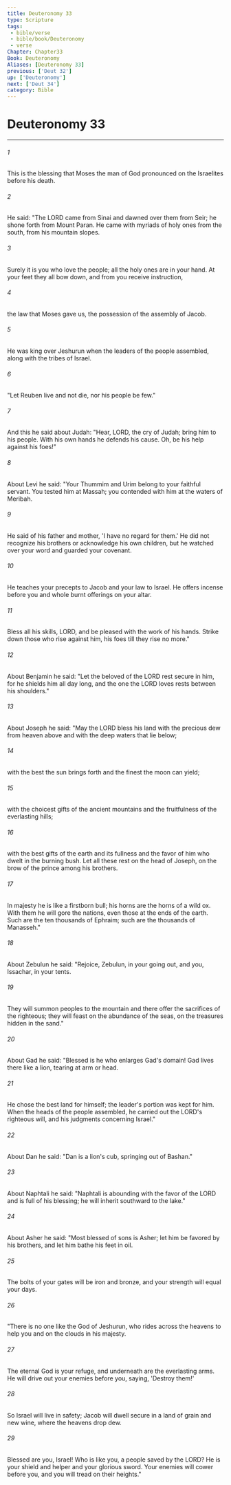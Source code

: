 ```yaml
---
title: Deuteronomy 33
type: Scripture
tags:
 - bible/verse
 - bible/book/Deuteronomy
 - verse
Chapter: Chapter33
Book: Deuteronomy
Aliases: [Deuteronomy 33]
previous: ['Deut 32']
up: ['Deuteronomy']
next: ['Deut 34']
category: Bible
---
```

# Deuteronomy 33

***


###### 1 
This is the blessing that Moses the man of God pronounced on the Israelites before his death. 

###### 2 
He said: "The LORD came from Sinai and dawned over them from Seir; he shone forth from Mount Paran. He came with myriads of holy ones from the south, from his mountain slopes. 

###### 3 
Surely it is you who love the people; all the holy ones are in your hand. At your feet they all bow down, and from you receive instruction, 

###### 4 
the law that Moses gave us, the possession of the assembly of Jacob. 

###### 5 
He was king over Jeshurun when the leaders of the people assembled, along with the tribes of Israel. 

###### 6 
"Let Reuben live and not die, nor his people be few." 

###### 7 
And this he said about Judah: "Hear, LORD, the cry of Judah; bring him to his people. With his own hands he defends his cause. Oh, be his help against his foes!" 

###### 8 
About Levi he said: "Your Thummim and Urim belong to your faithful servant. You tested him at Massah; you contended with him at the waters of Meribah. 

###### 9 
He said of his father and mother, 'I have no regard for them.' He did not recognize his brothers or acknowledge his own children, but he watched over your word and guarded your covenant. 

###### 10 
He teaches your precepts to Jacob and your law to Israel. He offers incense before you and whole burnt offerings on your altar. 

###### 11 
Bless all his skills, LORD, and be pleased with the work of his hands. Strike down those who rise against him, his foes till they rise no more." 

###### 12 
About Benjamin he said: "Let the beloved of the LORD rest secure in him, for he shields him all day long, and the one the LORD loves rests between his shoulders." 

###### 13 
About Joseph he said: "May the LORD bless his land with the precious dew from heaven above and with the deep waters that lie below; 

###### 14 
with the best the sun brings forth and the finest the moon can yield; 

###### 15 
with the choicest gifts of the ancient mountains and the fruitfulness of the everlasting hills; 

###### 16 
with the best gifts of the earth and its fullness and the favor of him who dwelt in the burning bush. Let all these rest on the head of Joseph, on the brow of the prince among his brothers. 

###### 17 
In majesty he is like a firstborn bull; his horns are the horns of a wild ox. With them he will gore the nations, even those at the ends of the earth. Such are the ten thousands of Ephraim; such are the thousands of Manasseh." 

###### 18 
About Zebulun he said: "Rejoice, Zebulun, in your going out, and you, Issachar, in your tents. 

###### 19 
They will summon peoples to the mountain and there offer the sacrifices of the righteous; they will feast on the abundance of the seas, on the treasures hidden in the sand." 

###### 20 
About Gad he said: "Blessed is he who enlarges Gad's domain! Gad lives there like a lion, tearing at arm or head. 

###### 21 
He chose the best land for himself; the leader's portion was kept for him. When the heads of the people assembled, he carried out the LORD's righteous will, and his judgments concerning Israel." 

###### 22 
About Dan he said: "Dan is a lion's cub, springing out of Bashan." 

###### 23 
About Naphtali he said: "Naphtali is abounding with the favor of the LORD and is full of his blessing; he will inherit southward to the lake." 

###### 24 
About Asher he said: "Most blessed of sons is Asher; let him be favored by his brothers, and let him bathe his feet in oil. 

###### 25 
The bolts of your gates will be iron and bronze, and your strength will equal your days. 

###### 26 
"There is no one like the God of Jeshurun, who rides across the heavens to help you and on the clouds in his majesty. 

###### 27 
The eternal God is your refuge, and underneath are the everlasting arms. He will drive out your enemies before you, saying, 'Destroy them!' 

###### 28 
So Israel will live in safety; Jacob will dwell secure in a land of grain and new wine, where the heavens drop dew. 

###### 29 
Blessed are you, Israel! Who is like you, a people saved by the LORD? He is your shield and helper and your glorious sword. Your enemies will cower before you, and you will tread on their heights." 
